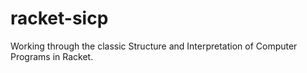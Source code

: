 # racket-sicp
Working through the classic Structure and Interpretation of Computer Programs in Racket.
